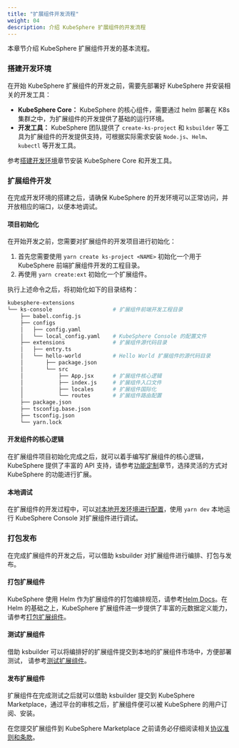 ```yaml
---
title: "扩展组件开发流程"
weight: 04
description: 介绍 KubeSphere 扩展组件的开发流程
---
```


本章节介绍 KubeSphere 扩展组件开发的基本流程。

### 搭建开发环境

在开始 KubeSphere 扩展组件的开发之前，需要先部署好 KubeSphere 并安装相关的开发工具：

* **KubeSphere Core：** KubeSphere 的核心组件，需要通过 helm 部署在 K8s 集群之中，为扩展组件的开发提供了基础的运行环境。
* **开发工具：** KubeSphere 团队提供了 `create-ks-project` 和 `ksbuilder` 等工具为扩展组件的开发提供支持，可根据实际需求安装 `Node.js`、`Helm`、`kubectl` 等开发工具。

参考[搭建开发环境](../quickstart/prepare-development-environment/)章节安装 KubeSphere Core 和开发工具。

### 扩展组件开发

在完成开发环境的搭建之后，请确保 KubeSphere 的开发环境可以正常访问，并开放相应的端口，以便本地调试。

#### 项目初始化

在开始开发之前，您需要对扩展组件的开发项目进行初始化：

1. 首先您需要使用 `yarn create ks-project <NAME>` 初始化一个用于 KubeSphere 前端扩展组件开发的工程目录。
2. 再使用 `yarn create:ext` 初始化一个扩展组件。

执行上述命令之后，将初始化如下的目录结构：

```bash
kubesphere-extensions          
└── ks-console                   # 扩展组件前端开发工程目录
    ├── babel.config.js
    ├── configs
    │   ├── config.yaml
    │   └── local_config.yaml    # KubeSphere Console 的配置文件
    ├── extensions               # 扩展组件源代码目录
    │   ├── entry.ts
    │   └── hello-world          # Hello World 扩展组件的源代码目录
    │       ├── package.json
    │       └── src
    │           ├── App.jsx      # 扩展组件核心逻辑
    │           ├── index.js     # 扩展组件入口文件
    │           ├── locales      # 扩展组件国际化
    │           └── routes       # 扩展组件路由配置
    ├── package.json
    ├── tsconfig.base.json
    ├── tsconfig.json
    └── yarn.lock
```

#### 开发组件的核心逻辑

在扩展组件项目初始化完成之后，就可以着手编写扩展组件的核心逻辑，KubeSphere 提供了丰富的 API 支持，请参考[功能定制](../feature-customization)章节，选择灵活的方式对 KubeSphere 的功能进行扩展。

#### 本地调试

在扩展组件的开发过程中，可以[对本地开发环境进行配置](../quickstart/hello-world-extension/#配置-kubesphere-console)，使用 `yarn dev` 本地运行 KubeSphere Console 对扩展组件进行调试。

### 打包发布

在完成扩展组件的开发之后，可以借助 ksbuilder 对扩展组件进行编排、打包与发布。

#### 打包扩展组件

KubeSphere 使用 Helm 作为扩展组件的打包编排规范，请参考[Helm Docs](https://helm.sh/docs/)。在 Helm 的基础之上，KubeSphere 扩展组件进一步提供了丰富的元数据定义能力，请参考[打包扩展组件](../packaging-and-release/packaging)。

#### 测试扩展组件

借助 ksbuilder 可以将编排好的扩展组件提交到本地的扩展组件市场中，方便部署测试， 请参考[测试扩展组件](../packaging-and-release/testing)。

#### 发布扩展组件

扩展组件在完成测试之后就可以借助 ksbuilder 提交到 KubeSphere Marketplace，通过平台的审核之后，扩展组件便可以被 KubeSphere 的用户订阅、安装。

在您提交扩展组件到 KubeSphere Marketplace 之前请务必仔细阅读相关[协议准则和条款](https://kubesphere.cloud)。